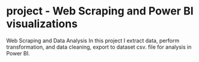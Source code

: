 # project - Web Scraping and Power BI visualizations
Web Scraping and Data Analysis
In this project I extract data, perform transformation, and data cleaning, export to dataset csv. file for analysis in Power BI.
